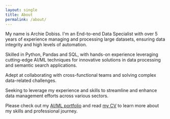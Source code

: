 ```yaml
---
layout: single
title: About
permalink: /about/
---
```


My name is Archie Dobiss. I'm an End-to-end Data Specialist with over 5 years of experience managing and processing large datasets, ensuring data integrity and high levels of automation.

Skilled in Python, Pandas and SQL, with hands-on experience leveraging cutting-edge AI/ML techniques for innovative solutions in data processing and semantic search applications.

Adept at collaborating with cross-functional teams and solving complex data-related challenges.

Seeking to leverage my experience and skills to streamline and enhance data management efforts across various sectors.

Please check out my [AI/ML portfolio](/projects) and read [my CV](/assets/archie-dobiss-cv.pdf) to learn more about my skills and professional journey.